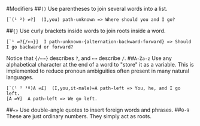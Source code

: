 #Modifiers
##`()`
Use parentheses to join several words into a list.

```
[`(¹ ²) ⇌?]  (I,you) path-unknown => Where should you and I go?
```
##`{}`
Use curly brackets inside words to join roots inside a word.

```
[`¹ ⇌?{/←→}]  I path-unknown-{alternation-backward-forward} => Should I go backward or forward?
```
Notice that `{/←→}` describes `?`, and `←→` describe `/`.
##`A-Za-z`
Use any alphabetical character at the end of a word to "store" it as a variable. This is implemented to reduce pronoun ambiguities often present in many natural languages.

```
[`(¹ ² ³º)A ⇌£]  (I,you,it-male)=A path-left => You, he, and I go left.
[A ⇌¥]  A path-left => We go left.
```
##`«»`
Use double-angle quotes to insert foreign words and phrases.
##`0-9`
These are just ordinary numbers. They simply act as roots.
